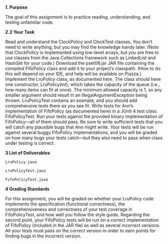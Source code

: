 <b>1. Purpose</b>

The goal of this assignment is to practice reading, understanding, and testing unfamiliar code.

<b>2.2 Your Task</b>

Read and understand the ClockPolicy and ClockTest classes. You don’t need to write anything, but you may find the knowledge handy later. (Note that ClockPolicy is implemented using low-level arrays, but you are free to use classes from the Java Collections framework such as LinkedList and HashSet for your code.)
Download the pset06.jar JAR file containing the compiled FifoPolicy class and add it to your project’s classpath. (How to do this will depend on your IDE, and help will be available on Piazza.)
Implement the LruPolicy class, as documented here. The class should have one constructor, LruPolicy(int), which takes the capacity of the queue (i.e., how many items can fit at once). The minimum allowed capacity is 1, so any smaller argument should result in an IllegalArgumentException being thrown. LruPolicyTest contains an example, and you should add comprehensive tests there as you see fit.
Write tests for Ann’s implementation of FifoPolicy (as documented here) in a JUnit 4 test class FifoPolicyTest. Run your tests against the provided binary implementation of FifoPolicy—all of them should pass. Be sure to write sufficient tests that you will catch any plausible bugs that Ann might write. Your tests will be run against several buggy FifoPolicy implementations, and you will be graded on how many bugs your tests catch—but they also need to pass when class under testing is correct.

<b>3 List of Deliverables</b>

	LruPolicy.java

	LruPolicyTest.java

	FifoPolicyTest.java


<b>4 Grading Standards</b>

For this assignment, you will be graded on whether your LruPolicy code implements the specification (functional correctness),
the comprehensiveness and correctness of your test coverage in FifoPolicyTest, and how well you follow the style guide.
Regarding the second point, your FifoPolicy tests will be run on a correct implementation of FifoPolicy (included in the JAR file) as well as several incorrect versions. All your tests must pass on the correct version in order to earn points for finding bugs in the incorrect version.
